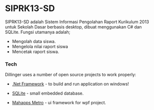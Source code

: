 # SIPRK13-SD
SIPRK13-SD adalah Sistem Informasi Pengolahan Raport Kurikulum 2013 untuk Sekolah Dasar berbasis desktop, dibuat menggunakan C# dan SQLite. Fungsi utamanya adalah;

  - Mengolah data siswa.
  - Mengelola nilai raport siswa
  - Mencetak raport siswa.



### Tech

Dillinger uses a number of open source projects to work properly:

* [.Net Framework] - to build and run application on windows!
* [SQLite] - small embedded database.
* [Mahapps Metro] - ui framework for wpf project.







   [.Net Framework]: https://dotnet.microsoft.com/download/dotnet-framework
   [SQLite]: https://www.sqlite.org
   [Mahapps Metro]: https://github.com/MahApps/MahApps.Metro
   
